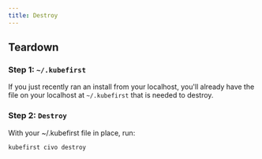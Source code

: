 ```yaml
---
title: Destroy
---
```


## Teardown

### Step 1: `~/.kubefirst`

If you just recently ran an install from your localhost, you'll already have the file on your localhost at `~/.kubefirst` that is needed to destroy.

### Step 2: `Destroy`

With your ~/.kubefirst file in place, run:

```shell
kubefirst civo destroy
```
